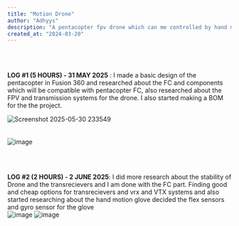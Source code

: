 ```yaml
---
title: "Motion Drone"
author: "Adhyys"
description: "A pentacopter fpv drone which can me controlled by hand motion sensor gloves"
created_at: "2024-03-20"
---
```


<br><br>


<b>LOG #1 (5 HOURS) - 31 MAY 2025</b> :
I made a basic design of the pentacopter in Fusion 360 and researched about the FC and components which will be compatible with pentacopter FC, also researched about the FPV and transmission systems for the drone. I also started making a BOM for the the project.

![Screenshot 2025-05-30 233549](https://github.com/user-attachments/assets/46aa4f91-2d65-41a9-8f84-b3f00e5fc523)
<br><br><br>
![image](https://github.com/user-attachments/assets/d3312348-025e-4584-be70-8b4778ae442e)

<br><br>

<b>LOG #2 (2 HOURS) - 2 JUNE 2025</b>:
I did more research about the stability of Drone and the transrecievers and I am done with the FC part. Finding good and cheap options for transrecievers and vrx and VTX systems and also started researching about the hand motion glove decided the flex sensors and gyro sensor for the glove 
<br>
![image](https://github.com/user-attachments/assets/a7d7c588-0cc5-4068-8821-eede5ef7cc01)                     ![image](https://github.com/user-attachments/assets/b2344aa8-f0f4-4c2e-94d4-205ec7f1a886)

